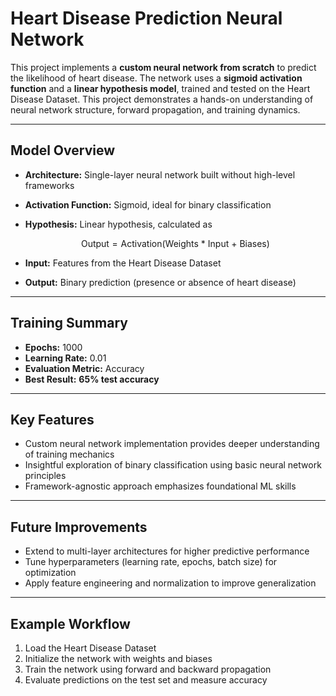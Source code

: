 # Heart Disease Prediction Neural Network

This project implements a **custom neural network from scratch** to predict the likelihood of heart disease. The network uses a **sigmoid activation function** and a **linear hypothesis model**, trained and tested on the Heart Disease Dataset. This project demonstrates a hands-on understanding of neural network structure, forward propagation, and training dynamics.

---

## Model Overview

* **Architecture:** Single-layer neural network built without high-level frameworks
* **Activation Function:** Sigmoid, ideal for binary classification
* **Hypothesis:** Linear hypothesis, calculated as

  $$
  \text{Output} = \text{Activation(Weights * Input + Biases)}
  $$
* **Input:** Features from the Heart Disease Dataset
* **Output:** Binary prediction (presence or absence of heart disease)

---

## Training Summary

* **Epochs:** 1000
* **Learning Rate:** 0.01
* **Evaluation Metric:** Accuracy
* **Best Result:** **65% test accuracy**

---

## Key Features

* Custom neural network implementation provides deeper understanding of training mechanics
* Insightful exploration of binary classification using basic neural network principles
* Framework-agnostic approach emphasizes foundational ML skills

---

## Future Improvements

* Extend to multi-layer architectures for higher predictive performance
* Tune hyperparameters (learning rate, epochs, batch size) for optimization
* Apply feature engineering and normalization to improve generalization

---

## Example Workflow

1. Load the Heart Disease Dataset
2. Initialize the network with weights and biases
3. Train the network using forward and backward propagation
4. Evaluate predictions on the test set and measure accuracy


